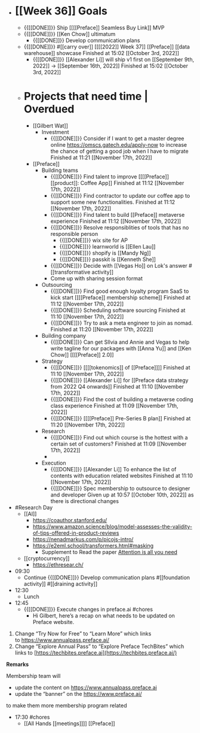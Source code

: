 - # [[Week 36]] Goals
    - {{[[DONE]]}}  Ship [[[[Preface]] Seamless Buy Link]] MVP
    - {{[[DONE]]}}  [[Ken Chow]] ultimatum
        - {{[[DONE]]}}  Develop communication plans
    - {{[[DONE]]}} #[[carry over]] [[[[2022]] Week 37]] [[Preface]] [[data warehouse]] showcase Finished at 15:02 [[October 3rd, 2022]]
        - {{[[DONE]]}} [[Alexander Li]] will ship v1 first on [[September 9th, 2022]] -> [[September 16th, 2022]] Finished at 15:02 [[October 3rd, 2022]]
    - # Projects that need time | Overdued
        - [[Gilbert Wat]]
            - Investment
                - {{[[DONE]]}} Consider if I want to get a master degree online https://omscs.gatech.edu/apply-now to increase the chance of getting a good job when I have to migrate Finished at 11:21 [[November 17th, 2022]]
        - [[Preface]]
            - Building teams
                - {{[[DONE]]}}  Find talent to improve [[[[Preface]] [[product]]: Coffee App]] Finished at 11:12 [[November 17th, 2022]]
                - {{[[DONE]]}}  Find contractor to update our coffee app to support some new functionalities. Finished at 11:12 [[November 17th, 2022]]
                - {{[[DONE]]}} Find talent to build [[Preface]] metaverse experience Finished at 11:12 [[November 17th, 2022]]
                - {{[[DONE]]}}  Resolve responsiblities of tools that has no responsible person 
                    - {{[[DONE]]}}  wix site for AP
                    - {{[[DONE]]}}  learnworld is [[Ellen Lau]] 
                    - {{[[DONE]]}}  shopify is [[Mandy Ng]]
                    - {{[[DONE]]}}  passkit is [[Kenneth She]]
                - {{[[DONE]]}} Decide with [[Vegas Ho]] on Lok's answer #[[transformative activity]]
                - Come up with sharing session format
            - Outsourcing
                - {{[[DONE]]}}  Find good enough loyalty program SaaS to kick start [[[[Preface]] membership scheme]] Finished at 11:12 [[November 17th, 2022]]
                - {{[[DONE]]}} Scheduling software sourcing Finished at 11:10 [[November 17th, 2022]]
                - {{[[DONE]]}} Try to ask a meta engineer to join as nomad. Finished at 11:20 [[November 17th, 2022]]
            - Building company
                - {{[[DONE]]}}  Can get SIlvia and Annie and Vegas to help write tagline for our packages with [[Anna Yu]] and [[Ken Chow]] [[[[Preface]] 2.0]]
            - Strategy
                - {{[[DONE]]}} [[[[tokenomics]] of [[Preface]]]] Finished at 11:10 [[November 17th, 2022]]
                - {{[[DONE]]}}  [[Alexander Li]] for [[Preface data strategy from 2022 Q4 onwards]]  Finished at 11:10 [[November 17th, 2022]]
                - {{[[DONE]]}}  Find the cost of building a metaverse coding class experience Finished at 11:09 [[November 17th, 2022]]
                - {{[[DONE]]}} [[[[Preface]] Pre-Series B plan]] Finished at 11:20 [[November 17th, 2022]]
            - Research
                - {{[[DONE]]}} Find out which course is the hottest with a certain set of customers?   Finished at 11:09 [[November 17th, 2022]]
                - 
            - Execution
                - {{[[DONE]]}} [[Alexander Li]] To enhance the list of contents with education related websites   Finished at 11:10 [[November 17th, 2022]]
                - {{[[DONE]]}}  Spec membership to outsource to designer and developer Given up at 10:57 [[October 10th, 2022]] as there is directional changes
- #Research Day
    - [[AI]]
        - https://coauthor.stanford.edu/
        - https://www.amazon.science/blog/model-assesses-the-validity-of-tips-offered-in-product-reviews
        - https://nenadmarkus.com/p/picojs-intro/
        - https://e2eml.school/transformers.html#masking
            - Supplement to Read the paper [Attention is all you need](https://arxiv.org/pdf/1706.03762.pdf)
    - [[cryptocurrency]]
        - https://ethresear.ch/
- 09:30
    - Continue {{[[DONE]]}}  Develop communication plans #[[foundation activity]] #[[draining activity]]
- 12:30
    - Lunch
- 12:45
    - {{[[DONE]]}} Execute changes in preface.ai #chores
        - Hi Gilbert, here’s a recap on what needs to be updated on Preface website.

1. Change “Try Now for Free” to “Learn More” which links to https://www.annualpass.preface.ai/
2. Change “Explore Annual Pass” to “Explore Preface TechBites” which links to [https://techbites.preface.ai](https://techbites.preface.ai/)

**Remarks**

Membership team will
 - update the content on https://www.annualpass.preface.ai
 - update the “banner” on the https://www.preface.ai/

to make them more membership program related
- 17:30 #chores
    - [[All Hands [[meetings]]]] [[Preface]]
